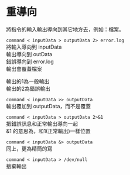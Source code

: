# 重導向

將指令的輸入輸出導向到其它地方去，例如：檔案。

`command < inputData > outputData 2> error.log`  
將輸入導向到 inputData  
輸出導向到 outData  
錯誤導向到 error.log  
輸出會覆蓋檔案

輸出的1為一般輸出  
輸出的2為錯誤輸出

`command < inputData >> outputData`  
輸出覆加到 outputData，而不是覆蓋

`command < inputData > outputData 2>&1`  
把錯誤訊息和正常輸出導向一起  
&1 的意思為，和1\(正常輸出\)一樣位置

`command < inputData &> outputData`  
同上，更為精簡的寫

`command < inputData > /dev/null`  
捨棄輸出



